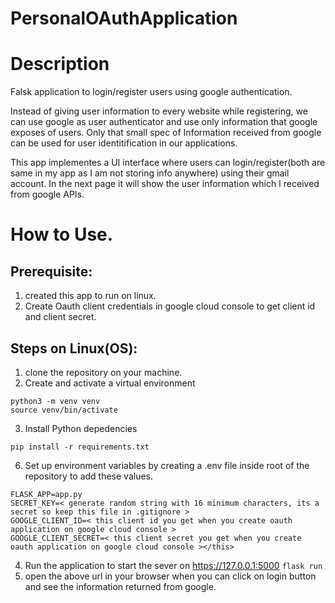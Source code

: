 # PersonalOAuthApplication

# Description
Falsk application to login/register users using google authentication.

Instead of giving user information to every website while registering, we can use google as user authenticator and use only information that google exposes of users.
Only that small spec of Information received from google can be used for user identitification in our applications.

This app implementes a UI interface where users can login/register(both are same in my app as I am not storing info anywhere) using their gmail account.
In the next page it will show the user information which I received from google APIs.


# How to Use.
## Prerequisite:
1. created this app to run on linux.
2. Create Oauth client credentials in google cloud console to get client id and client secret.
   
## Steps on Linux(OS):
1. clone the repository on your machine.
2. Create and activate a virtual environment
```
python3 -m venv venv
source venv/bin/activate
```
3. Install Python depedencies
```
pip install -r requirements.txt
``` 
6. Set up environment variables by creating a .env file inside root of the repository to add these values.

```
FLASK_APP=app.py
SECRET_KEY=< generate random string with 16 minimum characters, its a secret so keep this file in .gitignore >
GOOGLE_CLIENT_ID=< this client id you get when you create oauth application on google cloud console >
GOOGLE_CLIENT_SECRET=< this client secret you get when you create oauth application on google cloud console ></this>
```
4. Run the application to start the sever on https://127.0.0.1:5000
``` flask run ``` 
6. open the above url in your browser when you can click on login button and see the information returned from google.
